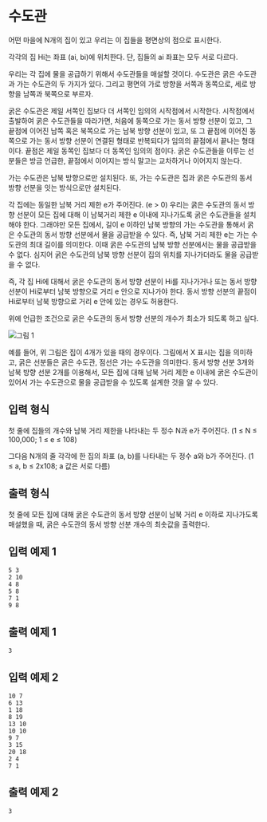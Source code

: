 # 수도관

어떤 마을에 N개의 집이 있고 우리는 이 집들을 평면상의 점으로 표시한다.

각각의 집 Hi는 좌표 (ai, bi)에 위치한다. 단, 집들의 ai  좌표는 모두 서로 다르다.

우리는 각 집에 물을 공급하기 위해서 수도관들을 매설할 것이다. 수도관은 굵은 수도관과 가는 수도관의 두 가지가 있다. 그리고 평면의 가로 방향을 서쪽과 동쪽으로, 세로 방향을 남쪽과 북쪽으로 부르자.

굵은 수도관은 제일 서쪽인 집보다 더 서쪽인 임의의 시작점에서 시작한다. 시작점에서 출발하여 굵은 수도관들을 따라가면, 처음에 동쪽으로 가는 동서 방향 선분이 있고, 그 끝점에 이어진 남쪽 혹은 북쪽으로 가는 남북 방향 선분이 있고, 또 그 끝점에 이어진 동쪽으로 가는 동서 방향 선분이 연결된 형태로 반복되다가 임의의 끝점에서 끝나는 형태이다. 끝점은 제일 동쪽인 집보다 더 동쪽인 임의의 점이다. 굵은 수도관들을 이루는 선분들은 방금 언급한, 끝점에서 이어지는 방식 말고는 교차하거나 이어지지 않는다.

가는 수도관은 남북 방향으로만 설치된다. 또, 가는 수도관은 집과 굵은 수도관의 동서 방향 선분을 잇는 방식으로만 설치된다.

각 집에는 동일한 남북 거리 제한 e가 주어진다. (e > 0) 우리는 굵은 수도관의 동서 방향 선분이 모든 집에 대해 이 남북거리 제한 e 이내에 지나가도록 굵은 수도관들을 설치해야 한다. 그래야만 모든 집에서, 길이 e 이하인 남북 방향의 가는 수도관을 통해서 굵은 수도관의 동서 방향 선분에서 물을 공급받을 수 있다. 즉, 남북 거리 제한 e는 가는 수도관의 최대 길이를 의미한다. 이때 굵은 수도관의 남북 방향 선분에서는 물을 공급받을 수 없다. 심지어 굵은 수도관의 남북 방향 선분이 집의 위치를 지나가더라도 물을 공급받을 수 없다.

즉, 각 집 Hi에 대해서 굵은 수도관의 동서 방향 선분이 Hi를 지나가거나 또는 동서 방향 선분이 Hi로부터 남북 방향으로 거리 e 안으로 지나가야 한다. 동서 방향 선분의 끝점이 Hi로부터 남북 방향으로 거리 e 안에 있는 경우도 허용한다.

위에 언급한 조건으로 굵은 수도관의 동서 방향 선분의 개수가 최소가 되도록 하고 싶다.

![그림 1](https://s3.ap-northeast-2.amazonaws.com/nypc2019/pipe1.png)

예를 들어, 위 그림은 집이 4개가 있을 때의 경우이다. 그림에서 X 표시는 집을 의미하고, 굵은 선분들은 굵은 수도관, 점선은 가는 수도관을 의미한다. 동서 방향 선분 3개와 남북 방향 선분 2개를 이용해서, 모든 집에 대해 남북 거리 제한 e 이내에 굵은 수도관이 있어서 가는 수도관으로 물을 공급받을 수 있도록 설계한 것을 알 수 있다.

## 입력 형식

첫 줄에 집들의 개수와 남북 거리 제한을 나타내는 두 정수 N과 e가 주어진다. (1 ≤ N ≤ 100,000; 1 ≤ e ≤ 108)

그다음 N개의 줄 각각에 한 집의 좌표 (a, b)를 나타내는 두 정수 a와 b가 주어진다. (1 ≤ a, b ≤ 2x108; a 값은 서로 다름)

## 출력 형식

첫 줄에 모든 집에 대해 굵은 수도관의 동서 방향 선분이 남북 거리 e 이하로 지나가도록 매설했을 때, 굵은 수도관의 동서 방향 선분 개수의 최솟값을 출력한다.

## 입력 예제 1

```
5 3
2 10
4 8
5 8
7 1
9 8
```

## 출력 예제 1

```
3
```

## 입력 예제 2

```
10 7
6 13
1 18
8 19
13 10
10 10
9 7
3 15
20 18
2 4
7 1
```

## 출력 예제 2

```
3
```
